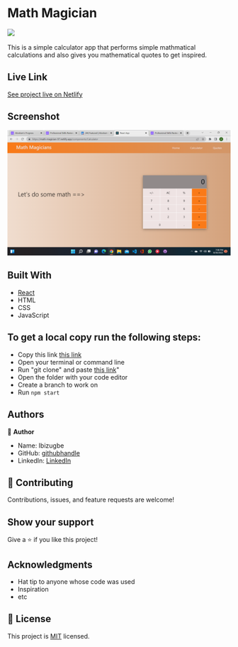 # Math Magician

![](https://img.shields.io/badge/Microverse-blueviolet)

This is a simple calculator app that performs simple mathmatical calculations and also gives you mathematical quotes to get inspired.

## Live Link
[See project live on Netlify](https://math-magician-97.netlify.app/)

## Screenshot
![Application screenshot](./screenshots/math-magician.png)
## Built With

- [React](https://reactjs.org/)
- HTML
- CSS
- JavaScript

## To get a local copy run the following steps:

- Copy this link [this link](https://github.com/Ibizugbe/math-Magician)
- Open your terminal or command line
- Run "git clone" and paste [this link](https://github.com/Ibizugbe/math-Magician)"
- Open the folder with your code editor
- Create a branch to work on
- Run `npm start`

## Authors

👤 **Author**

- Name: Ibizugbe
- GitHub: [githubhandle](https://github.com/Ibizugbe)
- LinkedIn: [LinkedIn](https://www.linkedin.com/in/abraham-ibizugbe-763791115/)

## 🤝 Contributing

Contributions, issues, and feature requests are welcome!

## Show your support

Give a ⭐️ if you like this project!

## Acknowledgments

- Hat tip to anyone whose code was used
- Inspiration
- etc

## 📝 License

This project is [MIT](./MIT.md) licensed.
